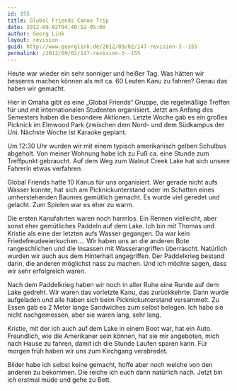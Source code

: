 ```yaml
---
id: 155
title: Global Friends Canoe Trip
date: 2012-09-02T04:40:52-05:00
author: Georg Link
layout: revision
guid: http://www.georglink.de/2012/09/02/147-revision-3--155
permalink: /2012/09/02/147-revision-3--155
---
```

Heute war wieder ein sehr sonniger und heißer Tag. Was hätten wir besseres machen können als mit ca. 60 Leuten Kanu zu fahren? Genau das haben wir gemacht.

Hier in Omaha gibt es eine „Global Friends“ Gruppe, die regelmäßige Treffen für und mit internationalen Studenten organisiert. Jetzt am Anfang des Semesters haben die besondere Aktionen. Letzte Woche gab es ein großes Picknick im Elmwood Park (zwischen dem Nord- und dem Südkampus der Uni. Nächste Woche ist Karaoke geplant.

Um 12:30 Uhr wurden wir mit einem typisch amerikanisch gelben Schulbus abgeholt. Von meiner Wohnung habe ich zu Fuß ca. eine Stunde zum Treffpunkt gebraucht. Auf dem Weg zum Walnut Creek Lake hat sich unsere Fahrerin etwas verfahren. 

Global Friends hatte 10 Kanus für uns organisiert. Wer gerade nicht aufs Wasser konnte, hat sich am Picknickunterstand oder im Schatten eines umherstehenden Baumes gemütlich gemacht. Es wurde viel geredet und gelacht. Zum Spielen war es eher zu warm.

Die ersten Kanufahrten waren noch harmlos. Ein Rennen vielleicht, aber sonst eher gemütliches Paddeln auf dem Lake. Ich bin mit Thomas und Kristie als eine der letzten aufs Wasser gegangen. Da war kein Friedefreudeeierkuchen…. Wir haben uns an die anderen Bote rangeschlichen und die Insassen mit Wasserangriffen überrascht. Natürlich wurden wir auch aus dem Hinterhalt angegriffen. Der Paddelkrieg bestand darin, die anderen möglichst nass zu machen. Und ich möchte sagen, dass wir sehr erfolgreich waren. 

Nach dem Paddelkrieg haben wir noch in aller Ruhe eine Runde auf dem Lake gedreht. Wir waren das vorletzte Kanu, das zurückkehrte. Dann wurde aufgeladen und alle haben sich beim Picknickunterstand versammelt. Zu Essen gab es 2 Meter lange Sandwiches zum selbst belegen. Ich habe sie nicht nachgemessen, aber sie waren lang, sehr lang. 

Kristie, mit der ich auch auf dem Lake in einem Boot war, hat ein Auto. Freundlich, wie die Amerikaner sein können, hat sie mir angeboten, mich nach Hause zu fahren, damit ich die Stunde Laufen sparen kann. Für morgen früh haben wir uns zum Kirchgang verabredet.

Bilder habe ich selbst keine gemacht, hoffe aber noch welche von den anderen zu bekommen. Die reiche ich euch dann natürlich nach. Jetzt bin ich erstmal müde und gehe zu Bett.